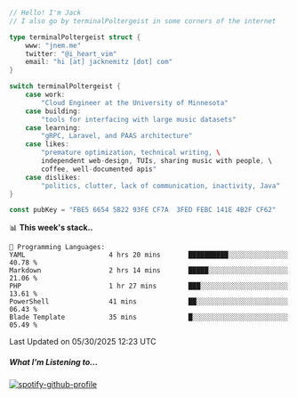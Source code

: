 ```go
// Hello! I'm Jack
// I also go by terminalPoltergeist in some corners of the internet

type terminalPoltergeist struct {
    www: "jnem.me"
    twitter: "@i_heart_vim"
    email: "hi [at] jacknemitz [dot] com"
}

switch terminalPoltergeist {
    case work:
        "Cloud Engineer at the University of Minnesota"
    case building:
        "tools for interfacing with large music datasets"
    case learning:
        "gRPC, Laravel, and PAAS architecture"
    case likes:
        "premature optimization, technical writing, \
        independent web-design, TUIs, sharing music with people, \
        coffee, well-documented apis"
    case dislikes:
        "politics, clutter, lack of communication, inactivity, Java"
}

const pubKey = "FBE5 6654 5B22 93FE CF7A  3FED FEBC 141E 4B2F CF62"
```

<!--START_SECTION:waka-->
📊 **This week's stack..** 

```text
💬 Programming Languages: 
YAML                     4 hrs 20 mins       ██████████░░░░░░░░░░░░░░░   40.78 % 
Markdown                 2 hrs 14 mins       █████░░░░░░░░░░░░░░░░░░░░   21.06 % 
PHP                      1 hr 27 mins        ███░░░░░░░░░░░░░░░░░░░░░░   13.61 % 
PowerShell               41 mins             ██░░░░░░░░░░░░░░░░░░░░░░░   06.43 % 
Blade Template           35 mins             █░░░░░░░░░░░░░░░░░░░░░░░░   05.49 % 
```


 Last Updated on 05/30/2025 12:23 UTC
<!--END_SECTION:waka-->

##### What I'm Listening to...

[![spotify-github-profile](https://jnem.me/listening-item?maxAge=2592000)](https://jnem.me/listening)

